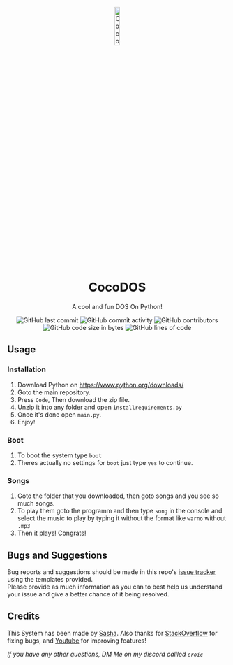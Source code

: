 
<p align="center">
<img src="![kisspng-arme-mangue-coco-par-revolute-a-mlanger-avec-5c894ca9e7b3827181026415525019299491](https://github.com/ccroic/CocoDOS/assets/101279082/d2085298-b537-4c39-9d63-1e58fc928942)" alt="CocoDOS-logo" width="15%"/>
</p>

<h1 align="center">CocoDOS</h1>
<p align="center">A cool and fun DOS On Python!</p>

<div align="center">
    <img src="https://img.shields.io/github/last-commit/ccroic/CocoDOS" alt="GitHub last commit"/>
    <img src="https://img.shields.io/github/commit-activity/w/ccroic/CocoDOS" alt="GitHub commit activity"/>
    <img src="https://img.shields.io/github/contributors/ccroic/CocoDOS" alt="GitHub contributors"/>
    <br>
    <img src="https://img.shields.io/github/languages/code-size/ccroic/CocoDOS" alt="GitHub code size in bytes"/>
    <img src="https://tokei.rs/b1/github/ccroic/CocoDOS" alt="GitHub lines of code"/>
</div>

## Usage

### Installation
1. Download Python on https://www.python.org/downloads/
2. Goto the main repository.
3. Press `Code`, Then download the zip file.
4. Unzip it into any folder and open `installrequirements.py`
5. Once it's done open `main.py`. 
6. Enjoy!

### Boot
1. To boot the system type `boot`
2. Theres actually no settings for `boot` just type `yes` to continue.

### Songs
1. Goto the folder that you downloaded, then goto songs and you see so much songs.
2. To play them goto the programm and then type `song` in the console and select the music to play by typing it without the format like `warno` without `.mp3`
3. Then it plays! Congrats!

## Bugs and Suggestions
Bug reports and suggestions should be made in this repo's [issue tracker](https://github.com/ccroic/CocoDOS/issues) using the templates provided.  
Please provide as much information as you can to best help us understand your issue and give a better chance of it being resolved.

## Credits
This System has been made by [Sasha](https://github.com/ccroic). Also thanks for [StackOverflow](https://stackoverflow.com/) for fixing bugs, and [Youtube](https://youtu.be/) for improving features!

*If you have any other questions, DM Me on my discord callled `croic`*
